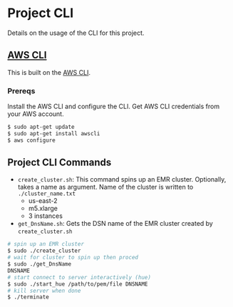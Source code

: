 # Project CLI

Details on the usage of the CLI for this project. 

## [AWS CLI](https://aws.amazon.com/cli/)

This is built on the [AWS CLI](https://docs.aws.amazon.com/cli/latest/userguide/cli-chap-install.html).

### Prereqs

Install the AWS CLI and configure the CLI. Get AWS CLI credentials from your AWS account.

```bash
$ sudo apt-get update
$ sudo apt-get install awscli
$ aws configure
```
## Project CLI Commands

* `create_cluster.sh`: This command spins up an EMR cluster. Optionally, takes a name as argument. 
Name of the cluster is written to `./cluster_name.txt`
  * us-east-2
  * m5.xlarge
  * 3 instances
* `get_DnsName.sh`: Gets the DSN name of the EMR cluster created by `create_cluster.sh`

```bash
# spin up an EMR cluster
$ sudo ./create_cluster
# wait for cluster to spin up then proced
$ sudo ./get_DnsName
DNSNAME
# start connect to server interactively (hue)
$ sudo ./start_hue /path/to/pem/file DNSNAME
# kill server when done
$ ./terminate
```
